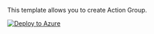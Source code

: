 This template allows you to create Action Group.

[![Deploy to Azure](https://aka.ms/deploytoazurebutton)](https://portal.azure.com/#create/Microsoft.Template/uri/https%3A%2F%2Fraw.githubusercontent.com%2Fdeepaksunkari%2Farts%2Fmain%2Factiongrouptemplate.json)

